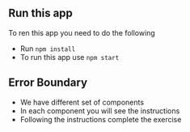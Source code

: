 ## Run this app

To ren this app you need to do the following

- Run `npm install`
- To run this app use `npm start`

## Error Boundary



- We have different set of components
- In each component you will see the instructions
- Following the instructions complete the exercise
